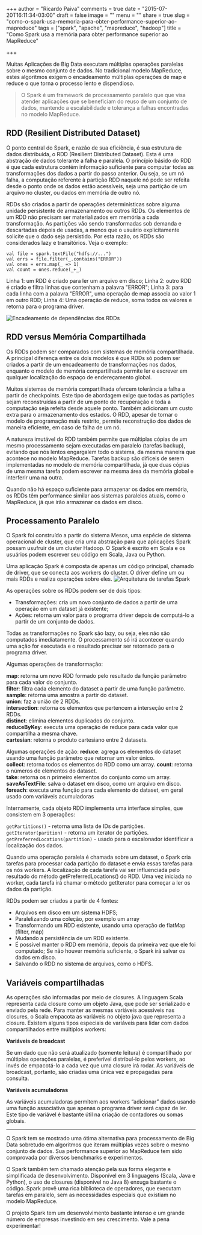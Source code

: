 +++
author = "Ricardo Paiva"
comments = true
date = "2015-07-20T16:11:34-03:00"
draft = false
image = ""
menu = ""
share = true
slug = "como-o-spark-usa-memoria-para-obter-performance-superior-ao-mapreduce"
tags = ["spark", "apache", "mapreduce", "hadoop"]
title = "Como Spark usa a memória para obter performance superior ao MapReduce"

+++

Muitas Aplicações de Big Data executam múltiplas operações paralelas sobre o mesmo conjunto de dados. No tradicional modelo MapReduce, estes algoritmos exigem o encadeamento múltiplas operações de map e reduce o que torna o processo lento e dispendioso.

> O Spark é um framework de processamento paralelo que que visa atender
> aplicações que se beneficiam do reuso de um conjunto de dados,
> mantendo a escalabilidade e tolerança a falhas encontradas no modelo
> MapReduce.

RDD (Resilient Distributed Dataset)
-----------------------------------

O ponto central do Spark, e razão de sua eficiência, é sua estrutura de dados distribuída, o RDD (Resilient Distributed Dataset). Esta é uma abstração de dados tolerante a falha e paralela. O princípio básido do RDD é que cada estrutura contém informação suficiente para computar todas as transformações dos dados a partir do passo anterior. Ou seja, se um nó falha, a computação referente à partição RDD naquele nó pode ser refeita desde o ponto onde os dados estão acessíveis, seja uma partição de um arquivo no cluster, ou dados em memória de outro nó.

RDDs são criados a partir de operações determinísticas sobre alguma unidade persistente de armazenamento ou outros RDDs. Os elementos de um RDD não precisam ser materializados em memória a cada transformação. As partições vão sendo transformadas sob demanda e descartadas depois de usadas, a menos que o usuário explicitamente solicite que o dado seja persistido. Por esta razão, os RDDs são considerados lazy e transitórios. Veja o exemplo:

    val file = spark.textFile("hdfs://...")
    val errs = file.filter(_.contains("ERROR"))
    val ones = errs.map(_ => 1)
    val count = ones.reduce(_+_)

Linha 1: um RDD é criado para ler um arquivo em disco;
Linha 2: outro RDD é criado e filtra linhas que contenham a palavra "ERROR";
Linha 3: para cada linha com a palavra "ERROR", uma operação de map associa ao valor 1 em outro RDD;
Linha 4: Uma operação de reduce, soma todos os valores e retorna para o programa driver.

![Encadeamento de dependências dos RDDs](/images/posts/como_funciona_o_spark/spark_rdd.svg)

RDD versus Memória Compartilhada
--------------------------------

Os RDDs podem ser comparados com sistemas de memória compartilhada. A principal diferença entre os dois modelos é que RDDs só podem ser criados a partir de um encadeamento de transformações nos dados, enquanto o modelo de memória compartilhada permite ler e escrever em qualquer localização do espaço de endereçamento global.

Muitos sistemas de memória compartilhada ofercem tolerância a falha a partir de checkpoints. Este tipo de abordagem exige que todas as partições sejam reconstruídas a partir de um ponto de recuperação e toda a computação seja refeita desde aquele ponto. Também adicionam um custo extra para o armazenamento dos estados. O RDD, apesar de tornar o modelo de programação mais restrito, permite reconstrução dos dados de maneira eficiente, em caso de falha de um nó.

A natureza imutável do RDD também permite que múltiplas cópias de um mesmo processamento sejam executadas em paralelo (tarefas backup), evitando que nós lentos engargalem todo o sistema, da mesma maneira que acontece no modelo MapReduce. Tarefas backup são difíceis de serem implementadas no modelo de memória compartilhada, já que duas cópias de uma mesma tarefa podem escrever na mesma área da memória global e interferir uma na outra.

Quando não há espaço suficiente para armazenar os dados em memória, os RDDs têm performance similar aos sistemas paralelos atuais, como o MapReduce, já que irão armazenar os dados em disco.

Processamento Paralelo
----------------------

O Spark foi construído a partir do sistema Mesos, uma espécie de sistema operacional de cluster, que cria uma abstração para que aplicações Spark possam usufruir de um cluster Hadoop. O Spark é escrito em Scala e os usuários podem escrever seu código em Scala, Java ou Python.

Uma aplicação Spark é composta de apenas um código principal, chamado de driver, que se conecta aos workers do cluster. O driver define um ou mais RDDs e realiza operações sobre eles.
![Arquitetura de tarefas Spark](/images/posts/como_funciona_o_spark/spark_workers.png)

As operações sobre os RDDs podem ser de dois tipos:

 - Transformações: cria um novo conjunto de dados a partir de uma
   operação em um dataset já existente;
 - Ações: retorna um valor para o programa driver depois de
   computá-lo a partir de um conjunto de dados.

Todas as transformações no Spark são lazy, ou seja, eles não são computados imediatamente. O processamento só irá acontecer quando uma ação for executada e o resultado precisar ser retornado para o programa driver.

Algumas operações de transformação:

**map**: retorna um novo RDD formado pelo resultado da função parâmetro para cada valor do conjunto.<br/>
**filter**: filtra cada elemento do dataset a partir de uma função parâmetro.<br/>
**sample**: retorna uma amostra a partir do dataset.<br/>
**union**: faz a união de 2 RDDs.<br/>
**intersection**: retorna os elementos que pertencem a interseção entre 2 RDDs.<br/>
**distinct**: elimina elementos duplicados do conjunto.<br/>
**reduceByKey**: executa uma operação de reduce para cada valor que compartilha a mesma chave.<br/>
**cartesian**: retorna o produto cartesiano entre 2 datasets.<br/>

Algumas operações de ação:
**reduce**: agrega os elementos do dataset usando uma função parâmetro que retornar um valor único.<br/>
**collect**: retorna todos os elementos do RDD como um array.
**count**: retorna o números de elementos do dataset.<br/>
**take**: retorna os n primeiro elementos do conjunto como um array.<br/>
**saveAsTextFile**: salva o dataset em disco, como um arquivo em disco.<br/>
**foreach**: executa uma função para cada elemento do dataset, em geral usado com variáveis acumuladoras<br/>

Internamente, cada objeto RDD implementa uma interface simples, que consistem em 3 operações:

`getPartitions()` - retorna uma lista de IDs de partições.<br/>
`getIterator(parition)` - retorna um iterator de partições.<br/>
`getPreferredLocations(partition)` - usado para o escalonador identificar a localização dos dados.

Quando uma operação paralela é chamada sobre um dataset, o Spark cria tarefas para processar cada partição do dataset e envia essas tarefas para os nós workers. A localização de cada tarefa vai ser influenciada pelo resultado do método getPreferredLocations() do RDD. Uma vez iniciada no worker, cada tarefa irá chamar o método getIterator para começar a ler os dados da partição.

RDDs podem ser criados a partir de 4 fontes:

 - Arquivos em disco em um sistema HDFS;
 - Paralelizando uma coleção, por exemplo um array
 - Transformando um RDD existente, usando uma operação de flatMap (filter, map)
 - Mudando a persistência de um RDD existente.
  - É possível manter o RDD em memória, depois da primeira vez que ele foi computado; Se não houver memória suficiente, o Spark irá salvar os dados em disco.
  - Salvando o RDD no sistema de arquivos, como o
   HDFS.

Variáveis compartilhadas
------------------------

As operações são informadas por meio de closures. A linguagem Scala representa cada closure como um objeto Java, que pode ser serializado e enviado pela rede. Para manter as mesmas variáveis acessíveis nas closures, o Scala empacota as variáveis no objeto java que representa a closure. Existem alguns tipos especiais de variáveis para lidar com dados compartilhados entre múltiplos workers:

**Variáveis de broadcast**

Se um dado que não será atualizado (somente leitura) é compartilhado por múltiplas operações paralelas, é preferível distribuí-lo pelos workers, ao invés de empacotá-lo a cada vez que uma closure irá rodar. As variáveis de broadcast, portanto, são criadas uma única vez e propagadas para consulta.

**Variáveis acumuladoras**

As variáveis acumuladoras permitem aos workers “adicionar” dados usando uma função associativa que apenas o programa driver será capaz de ler. Este tipo de variável é bastante útil na criação de contadores ou somas globais.

* * *

O Spark tem se mostrado uma ótima alternativa para processamento de Big Data sobretudo em algoritmos que iteram múltiplas vezes sobre o mesmo conjunto de dados. Sua performance superior ao MapReduce tem sido comprovada por diversos benchmarks e experimentos.

O Spark também tem chamado atenção pela sua forma elegante e simplificada de desenvolvimento. Disponível em 3 linguagens (Scala, Java e Python), o uso de closures (disponível no Java 8) enxuga bastante o código. Spark provê uma rica biblioteca de operadores, que executam tarefas em paralelo, sem as necessidades especiais que existiam no modelo MapReduce.

O projeto Spark tem um desenvolvimento bastante intenso e um grande número de empresas investindo em seu crescimento. Vale a pena experimentar!
